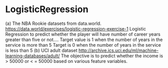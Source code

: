 # LogisticRegression
(a) The NBA Rookie datasets from data.world. https://data.world/exercises/logistic-regression-exercise-1
Logistic Regression to predict whether the player will have number of career years greater than five or not....
Target value is 1 when the number of years in the service is more than 5
Target is 0 when the number of years in the service is less than 5
(b) UCI adult dataset http://archive.ics.uci.edu/ml/machine-learning-databases/adult/
The objective is to predict whether the income is > 50000 or < = 50000 based on various feature variables.

